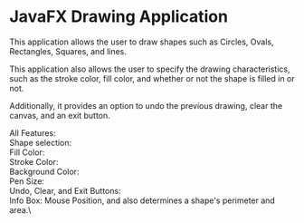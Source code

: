 # JavaFX Drawing Application

This application allows the user to draw shapes such as Circles, Ovals, Rectangles, Squares, and lines.

This application also allows the user to specify the drawing characteristics, such as the stroke color, fill color, and whether or not the shape is filled in or not.

Additionally, it provides an option to undo the previous drawing, clear the canvas, and an exit button.

All Features:\
Shape selection:\
Fill Color:\
Stroke Color:\
Background Color:\
Pen Size:\
Undo, Clear, and Exit Buttons:\
Info Box: Mouse Position, and also determines a shape's perimeter and area.\

